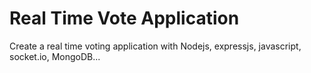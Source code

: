 <h1>Real Time Vote Application</h1>
<p>Create a real time voting application with Nodejs, expressjs, javascript, socket.io, MongoDB...</p>
